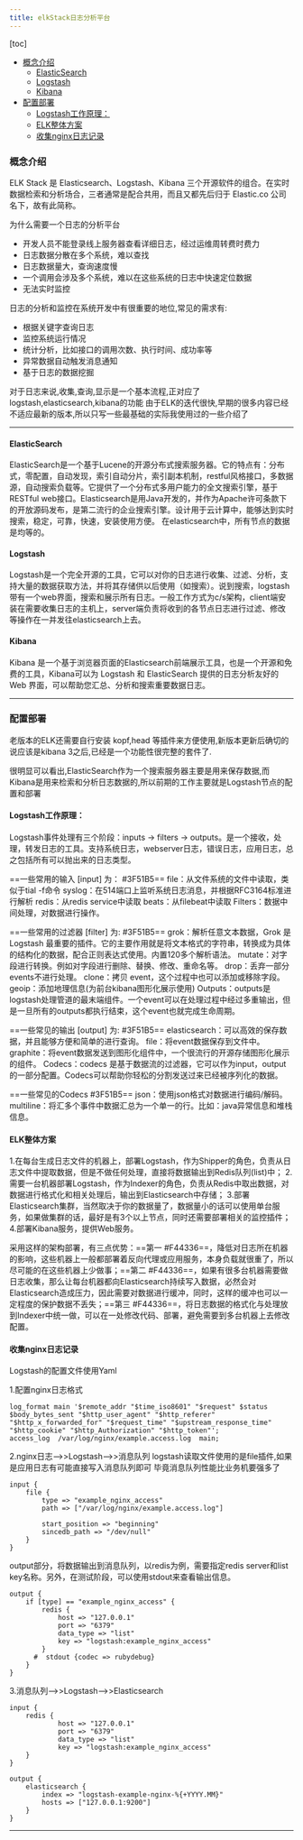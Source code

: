 ```yaml
---
title: elkStack日志分析平台 
---
```


[toc]

  * [概念介绍](#%E6%A6%82%E5%BF%B5%E4%BB%8B%E7%BB%8D)
    * [ElasticSearch](#elasticsearch)
    * [Logstash](#logstash)
    * [Kibana](#kibana)
  * [配置部署](#%E9%85%8D%E7%BD%AE%E9%83%A8%E7%BD%B2)
    * [Logstash工作原理：](#logstash%E5%B7%A5%E4%BD%9C%E5%8E%9F%E7%90%86)
    * [ELK整体方案](#elk%E6%95%B4%E4%BD%93%E6%96%B9%E6%A1%88)
    * [收集nginx日志记录](#%E6%94%B6%E9%9B%86nginx%E6%97%A5%E5%BF%97%E8%AE%B0%E5%BD%95)

 ### 概念介绍

ELK Stack 是 Elasticsearch、Logstash、Kibana 三个开源软件的组合。在实时数据检索和分析场合，三者通常是配合共用，而且又都先后归于 Elastic.co 公司名下，故有此简称。

为什么需要一个日志的分析平台
* 开发人员不能登录线上服务器查看详细日志，经过运维周转费时费力
* 日志数据分散在多个系统，难以查找
* 日志数据量大，查询速度慢
* 一个调用会涉及多个系统，难以在这些系统的日志中快速定位数据
* 无法实时监控

日志的分析和监控在系统开发中有很重要的地位,常见的需求有:
* 根据关键字查询日志
* 监控系统运行情况
* 统计分析，比如接口的调用次数、执行时间、成功率等
* 异常数据自动触发消息通知
* 基于日志的数据挖掘

对于日志来说,收集,查询,显示是一个基本流程,正对应了logstash,elasticsearch,kibana的功能
由于ELK的迭代很快,早期的很多内容已经不适应最新的版本,所以只写一些最基础的实际我使用过的一些介绍了

-------

#### ElasticSearch
ElasticSearch是一个基于Lucene的开源分布式搜索服务器。它的特点有：分布式，零配置，自动发现，索引自动分片，索引副本机制，restful风格接口，多数据源，自动搜索负载等。它提供了一个分布式多用户能力的全文搜索引擎，基于RESTful web接口。Elasticsearch是用Java开发的，并作为Apache许可条款下的开放源码发布，是第二流行的企业搜索引擎。设计用于云计算中，能够达到实时搜索，稳定，可靠，快速，安装使用方便。
在elasticsearch中，所有节点的数据是均等的。

#### Logstash
Logstash是一个完全开源的工具，它可以对你的日志进行收集、过滤、分析，支持大量的数据获取方法，并将其存储供以后使用（如搜索）。说到搜索，logstash带有一个web界面，搜索和展示所有日志。一般工作方式为c/s架构，client端安装在需要收集日志的主机上，server端负责将收到的各节点日志进行过滤、修改等操作在一并发往elasticsearch上去。

#### Kibana
Kibana 是一个基于浏览器页面的Elasticsearch前端展示工具，也是一个开源和免费的工具，Kibana可以为 Logstash 和 ElasticSearch 提供的日志分析友好的 Web 界面，可以帮助您汇总、分析和搜索重要数据日志。

---

### 配置部署
老版本的ELK还需要自行安装 kopf,head 等插件来方便使用,新版本更新后确切的说应该是kibana 3之后,已经是一个功能性很完整的套件了.

很明显可以看出,ElasticSearch作为一个搜索服务器主要是用来保存数据,而Kibana是用来检索和分析日志数据的,所以前期的工作主要就是Logstash节点的配置和部署

#### Logstash工作原理：
Logstash事件处理有三个阶段：inputs → filters → outputs。是一个接收，处理，转发日志的工具。支持系统日志，webserver日志，错误日志，应用日志，总之包括所有可以抛出来的日志类型。

==一些常用的输入 [input] 为： #3F51B5==
file：从文件系统的文件中读取，类似于tial -f命令
syslog：在514端口上监听系统日志消息，并根据RFC3164标准进行解析
redis：从redis service中读取
beats：从filebeat中读取
Filters：数据中间处理，对数据进行操作。

==一些常用的过滤器 [filter] 为: #3F51B5==
grok：解析任意文本数据，Grok 是 Logstash 最重要的插件。它的主要作用就是将文本格式的字符串，转换成为具体的结构化的数据，配合正则表达式使用。内置120多个解析语法。
mutate：对字段进行转换。例如对字段进行删除、替换、修改、重命名等。
drop：丢弃一部分events不进行处理。
clone：拷贝 event，这个过程中也可以添加或移除字段。
geoip：添加地理信息(为前台kibana图形化展示使用)
Outputs：outputs是logstash处理管道的最末端组件。一个event可以在处理过程中经过多重输出，但是一旦所有的outputs都执行结束，这个event也就完成生命周期。

==一些常见的输出 [output] 为: #3F51B5==
elasticsearch：可以高效的保存数据，并且能够方便和简单的进行查询。
file：将event数据保存到文件中。
graphite：将event数据发送到图形化组件中，一个很流行的开源存储图形化展示的组件。
Codecs：codecs 是基于数据流的过滤器，它可以作为input，output的一部分配置。Codecs可以帮助你轻松的分割发送过来已经被序列化的数据。

==一些常见的Codecs #3F51B5==
json：使用json格式对数据进行编码/解码。
multiline：将汇多个事件中数据汇总为一个单一的行。比如：java异常信息和堆栈信息。

#### ELK整体方案
1.在每台生成日志文件的机器上，部署Logstash，作为Shipper的角色，负责从日志文件中提取数据，但是不做任何处理，直接将数据输出到Redis队列(list)中；
2.需要一台机器部署Logstash，作为Indexer的角色，负责从Redis中取出数据，对数据进行格式化和相关处理后，输出到Elasticsearch中存储；
3.部署Elasticsearch集群，当然取决于你的数据量了，数据量小的话可以使用单台服务，如果做集群的话，最好是有3个以上节点，同时还需要部署相关的监控插件；
4.部署Kibana服务，提供Web服务。

采用这样的架构部署，有三点优势：==第一 #F44336==，降低对日志所在机器的影响，这些机器上一般都部署着反向代理或应用服务，本身负载就很重了，所以尽可能的在这些机器上少做事；==第二 #F44336==，如果有很多台机器需要做日志收集，那么让每台机器都向Elasticsearch持续写入数据，必然会对Elasticsearch造成压力，因此需要对数据进行缓冲，同时，这样的缓冲也可以一定程度的保护数据不丢失；==第三 #F44336==，将日志数据的格式化与处理放到Indexer中统一做，可以在一处修改代码、部署，避免需要到多台机器上去修改配置。 

#### 收集nginx日志记录
Logstash的配置文件使用Yaml

1.配置nginx日志格式
``` nginxconf?linenums
log_format main '$remote_addr "$time_iso8601" "$request" $status $body_bytes_sent "$http_user_agent" "$http_referer" "$http_x_forwarded_for" "$request_time" "$upstream_response_time" "$http_cookie" "$http_Authorization" "$http_token"';
access_log  /var/log/nginx/example.access.log  main;
```

2.nginx日志–>>Logstash–>>消息队列
logstash读取文件使用的是file插件,如果是应用日志有可能直接写入消息队列即可 毕竟消息队列性能比业务机要强多了
``` yaml?linenums
input {
    file {
        type => "example_nginx_access"
        path => ["/var/log/nginx/example.access.log"]
 
        start_position => "beginning"
        sincedb_path => "/dev/null"
    }
}
```
output部分，将数据输出到消息队列，以redis为例，需要指定redis server和list key名称。另外，在测试阶段，可以使用stdout来查看输出信息。
``` yaml?linenums
output {
    if [type] == "example_nginx_access" {
        redis {
            host => "127.0.0.1"
            port => "6379"
            data_type => "list"
            key => "logstash:example_nginx_access"
        }
      #  stdout {codec => rubydebug}
    }
}
```

3.消息队列–>>Logstash–>>Elasticsearch
``` yaml?linenums
input {
    redis {
            host => "127.0.0.1"
            port => "6379"
            data_type => "list"
            key => "logstash:example_nginx_access"
    }
}
 
output {
    elasticsearch {
        index => "logstash-example-nginx-%{+YYYY.MM}"
        hosts => ["127.0.0.1:9200"]
    }
}
```

---